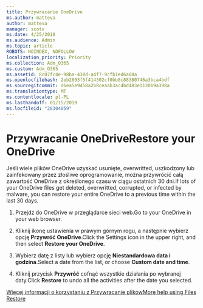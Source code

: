 ```yaml
---
title: Przywracanie OneDrive
ms.author: matteva
author: matteva
manager: scotv
ms.date: 4/25/2018
ms.audience: Admin
ms.topic: article
ROBOTS: NOINDEX, NOFOLLOW
localization_priority: Priority
ms.collection: Adm_O365
ms.custom: Adm_O365
ms.assetid: 8c07fc4e-98ba-438d-a4f7-9cfb1ed6a08a
ms.openlocfilehash: 2eb2803f5f414302cf0bb8c88380746a3bca4bdf
ms.sourcegitcommit: d6ea5e9458a2b8ceaab3ac4bd483e1130b9a398a
ms.translationtype: MT
ms.contentlocale: pl-PL
ms.lasthandoff: 01/15/2019
ms.locfileid: "28304059"
---
```

# <a name="restore-your-onedrive"></a><span data-ttu-id="102d0-102">Przywracanie OneDrive</span><span class="sxs-lookup"><span data-stu-id="102d0-102">Restore your OneDrive</span></span>

<span data-ttu-id="102d0-103">Jeśli wiele plików OneDrive uzyskać usunięte, overwritted, uszkodzony lub zainfekowany przez złośliwe oprogramowanie, można przywrócić całą zawartość OneDrive z określonego czasu w ciągu ostatnich 30 dni.</span><span class="sxs-lookup"><span data-stu-id="102d0-103">If lots of your OneDrive files get deleted, overwritted, corrupted, or infected by malware, you can restore your entire OneDrive to a previous time within the last 30 days.</span></span>
  
1. <span data-ttu-id="102d0-104">Przejdź do OneDrive w przeglądarce sieci web.</span><span class="sxs-lookup"><span data-stu-id="102d0-104">Go to your OneDrive in your web browser.</span></span>
    
2. <span data-ttu-id="102d0-105">Kliknij ikonę ustawienia w prawym górnym rogu, a następnie wybierz opcję **Przywróć OneDrive**.</span><span class="sxs-lookup"><span data-stu-id="102d0-105">Click the Settings icon in the upper right, and then select **Restore your OneDrive**.</span></span>
    
3. <span data-ttu-id="102d0-106">Wybierz datę z listy lub wybierz opcję **Niestandardowa data i godzina**.</span><span class="sxs-lookup"><span data-stu-id="102d0-106">Select a date from the list, or choose **Custom date and time**.</span></span>
    
4. <span data-ttu-id="102d0-107">Kliknij przycisk **Przywróć** cofnąć wszystkie działania po wybranej daty.</span><span class="sxs-lookup"><span data-stu-id="102d0-107">Click **Restore** to undo all the activities after the date you selected.</span></span> 
    
[<span data-ttu-id="102d0-108">Więcej informacji o korzystaniu z Przywracanie plików</span><span class="sxs-lookup"><span data-stu-id="102d0-108">More help using Files Restore</span></span>](https://go.microsoft.com/fwlink/?linkid=872874)
  


